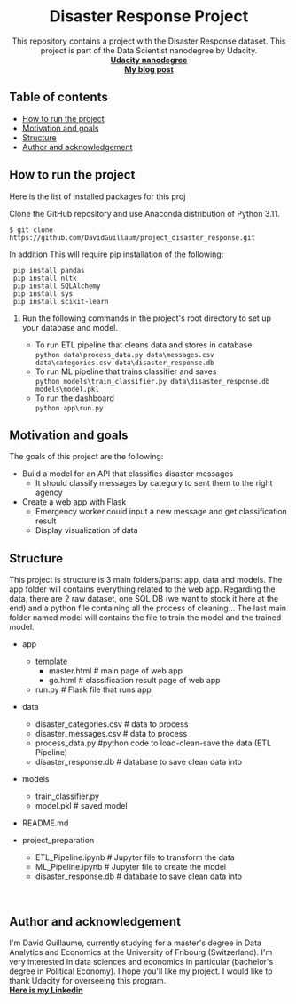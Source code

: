 <h1 align="center">Disaster Response Project</h1>

<p align="center">
This repository contains a project with the Disaster Response dataset. This project is part of the Data Scientist nanodegree by Udacity.
<br>
  <a href="https://www.udacity.com/course/data-scientist-nanodegree--nd025?campaign_name=back2skills&coupon=BACK2SKILLS&utm_source=gsem_brand&utm_medium=ads_r&utm_campaign=19167921312_c_individuals&utm_term=143524475679&utm_keyword=data%20science%20udacity_e&gclid=CjwKCAjwrranBhAEEiwAzbhNtU2AhXMTLOAIxbb7dFpKJJ5RpY5AJ2vrr2QDXU5EzU5AiBIidf2R_hoCqrYQAvD_BwE"><strong>Udacity nanodegree</strong></a>
  <br>
  <a href="https://medium.com/@guillaume.david11"><strong>My blog post</strong></a>
  <br>
</p>

## Table of contents

- [How to run the project](#How-to-run-the-project)
- [Motivation and goals](#Motivation-and-goals)
- [Structure](#Structure)
- [Author and acknowledgement](#author-and-acknowledgement)

## How to run the project

Here is the list of installed packages for this proj


Clone the GitHub repository and use Anaconda distribution of Python 3.11.

    $ git clone https://github.com/DavidGuillaum/project_disaster_response.git

In addition This will require pip installation of the following:

     pip install pandas
     pip install nltk
     pip install SQLAlchemy
     pip install sys
     pip install scikit-learn


1. Run the following commands in the project's root directory to set up your database and model.

    - To run ETL pipeline that cleans data and stores in database<br>
    ```python data\process_data.py data\messages.csv data\categories.csv data\disaster_response.db```
    - To run ML pipeline that trains classifier and saves<br>
    ```python models\train_classifier.py data\disaster_response.db models\model.pkl```
    - To run the dashboard<br>
    ```python app\run.py```


## Motivation and goals

The goals of this project are the following:
- Build a model for an API that classifies disaster messages
    - It should classify messages by category to sent them to the right agency
- Create a web app with Flask
    - Emergency worker could input a new message and get classification result
    - Display visualization of data

## Structure
This project is structure is 3 main folders/parts: app, data and models. The app folder will contains everything related to the web app. Regarding the data, there are 2 raw dataset, one SQL DB (we want to stock it here at the end) and a python file containing all the process of cleaning... The last main folder named model will contains the file to train the model and the trained model.
- app
    - template
        - master.html  # main page of web app
        - go.html  # classification result page of web app
    - run.py  # Flask file that runs app

- data
    - disaster_categories.csv  # data to process 
    - disaster_messages.csv  # data to process
    - process_data.py   #python code to load-clean-save the data (ETL Pipeline)
    - disaster_response.db   # database to save clean data into

- models
    - train_classifier.py
    - model.pkl  # saved model 

- README.md

- project_preparation
    - ETL_Pipeline.ipynb   # Jupyter file to transform the data
    - ML_Pipeline.ipynb   # Jupyter file to create the model
    - disaster_response.db   # database to save clean data into

<br>


## Author and acknowledgement
I'm David Guillaume, currently studying for a master's degree in Data Analytics and Economics at the University of Fribourg (Switzerland). I'm very interested in data sciences and economics in particular (bachelor's degree in Political Economy). I hope you'll like my project. I would like to thank Udacity for overseeing this program.
<br>
<a href="https://www.linkedin.com/in/david-guillaume-a7bb1b201/"><strong>Here is my Linkedin</strong></a>
<br>